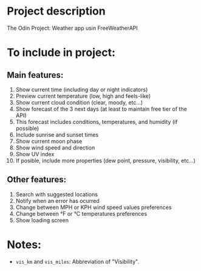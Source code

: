 # Project description
The Odin Project: Weather app usin FreeWeatherAPI

# To include in project:

## Main features: 
1. Show current time (including day or night indicators)
2. Preview current temperature (low, high and feels-like)
3. Show current cloud condition (clear, moody, etc...)
4. Show forecast of the 3 next days (at least to maintain free tier of the API)
5. This forecast includes conditions, temperatures, and humidity (if possible)
6. Include sunrise and sunset times
7. Show current moon phase
8. Show wind speed and direction
9. Show UV index
10. If posible, include more properties (dew point, pressure, visibility, etc...)

## Other features:
1. Search with suggested locations
2. Notify when an error has ocurred
3. Change between MPH or KPH wind speed values preferences
4. Change between °F or °C temperatures preferences
5. Show loading screen

# Notes:
- `vis_km` and `vis_miles`: Abbreviation of "Visibility".
